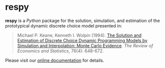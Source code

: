 # respy

**respy** is a *Python* package for the solution, simulation, and estimation of the prototypical dynamic discrete choice model presented in:

> Michael P. Keane, Kenneth I. Wolpin (1994). [The Solution and Estimation of Discrete Choice Dynamic Programming Models by Simulation and Interpolation: Monte Carlo Evidence](http://www.jstor.org/stable/2109768). *The Review of Economics and Statistics*, 76(4): 648-672.

Please visit our [online documentation](http://respy.readthedocs.io/) for details.

